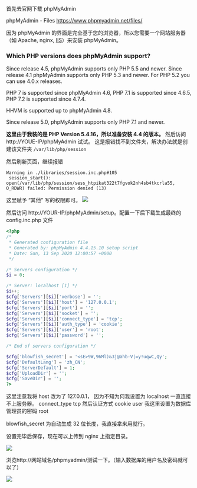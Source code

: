 首先去官网下载 phpMyAdmin

phpMyAdmin - Files
<https://www.phpmyadmin.net/files/>

因为 phpMyAdmin 的界面是完全基于您的浏览器，所以您需要一个网站服务器（如 Apache, nginx, [IIS](https://docs.phpmyadmin.net/zh_CN/latest/glossary.html#term-iis)）来安装 phpMyAdmin。

### Which PHP versions does phpMyAdmin support?[](#which-php-versions-does-phpmyadmin-support "Permalink to this headline")

Since release 4.5, phpMyAdmin supports only PHP 5.5 and newer. Since release 4.1 phpMyAdmin supports only PHP 5.3 and newer. For PHP 5.2 you can use 4.0.x releases.

PHP 7 is supported since phpMyAdmin 4.6, PHP 7.1 is supported since 4.6.5, PHP 7.2 is supported since 4.7.4.

HHVM is supported up to phpMyAdmin 4.8.

Since release 5.0, phpMyAdmin supports only PHP 7.1 and newer.

**这里由于我装的是 PHP Version 5.4.16，所以准备安装 4.4 的版本。**
然后访问 http://YOUE-IP/phpMyAdmin 试试。
这是报错找不到文件夹，解决办法就是创建该文件夹 `/var/lib/php/session`

然后刷新页面，继续报错

```text
Warning in ./libraries/session.inc.php#105
 session_start(): open(/var/lib/php/session/sess_htpikat322t7fgvok2nh4sb4tkcrla55, O_RDWR) failed: Permission denied (13)
```

这里赋予 “其他” 写的权限即可。
![](https://upload-images.jianshu.io/upload_images/1662509-e4ef74ba83e2814b.png?imageMogr2/auto-orient/strip%7CimageView2/2/w/1240)

然后访问 http://YOUR-IP/phpMyAdmin/setup。配置一下后下载生成最终的 config.inc.php 文件

```php
<?php
/*
 * Generated configuration file
 * Generated by: phpMyAdmin 4.4.15.10 setup script
 * Date: Sun, 13 Sep 2020 12:00:57 +0000
 */

/* Servers configuration */
$i = 0;

/* Server: localhost [1] */
$i++;
$cfg['Servers'][$i]['verbose'] = '';
$cfg['Servers'][$i]['host'] = '127.0.0.1';
$cfg['Servers'][$i]['port'] = '';
$cfg['Servers'][$i]['socket'] = '';
$cfg['Servers'][$i]['connect_type'] = 'tcp';
$cfg['Servers'][$i]['auth_type'] = 'cookie';
$cfg['Servers'][$i]['user'] = 'root';
$cfg['Servers'][$i]['password'] = '';

/* End of servers configuration */

$cfg['blowfish_secret'] = '<sE>9W,96Ml)&3j@ahb-V|=y!uqwC,Qy';
$cfg['DefaultLang'] = 'zh_CN';
$cfg['ServerDefault'] = 1;
$cfg['UploadDir'] = '';
$cfg['SaveDir'] = '';
?>
```

这里注意我将 host 改为了 127.0.0.1， 因为不知为何我设置为 localhost 一直连接不上服务器。
connect_type tcp
然后认证方式 cookie
user 我这里设置为数据库管理员的密码 root

blowfish_secret 为自动生成 32 位长度，我直接拿来用就行。

设置完毕后保存，现在可以上传到 nginx 上指定目录。

![](https://upload-images.jianshu.io/upload_images/1662509-4a96a34f81989272.png?imageMogr2/auto-orient/strip%7CimageView2/2/w/1240)

浏览http://网站域名/phpmyadmin/测试一下。（输入数据库的用户名及密码就可以了）

![](https://upload-images.jianshu.io/upload_images/1662509-9b3370a6aef26371.png?imageMogr2/auto-orient/strip%7CimageView2/2/w/1240)
